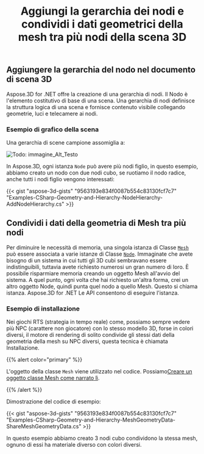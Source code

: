 ﻿---
title: Aggiungi la gerarchia dei nodi e condividi i dati geometrici della mesh tra più nodi della scena 3D
type: docs
weight: 40
url: /it/net/add-node-hierarchy-and-share-geometric-data-of-mesh-among-multiple-nodes-of-3d-scene/
description: Aspose.3D for .NET offre la creazione di una gerarchia di nodi. Il Nodo è l'elemento costitutivo di base di una scena. Una gerarchia di nodi definisce la struttura logica di una scena e fornisce contenuto visibile collegando geometrie, luci e telecamere ai nodi.
---
## **Aggiungere la gerarchia del nodo nel documento di scena 3D**
Aspose.3D for .NET offre la creazione di una gerarchia di nodi. Il Nodo è l'elemento costitutivo di base di una scena. Una gerarchia di nodi definisce la struttura logica di una scena e fornisce contenuto visibile collegando geometrie, luci e telecamere ai nodi.
### **Esempio di grafico della scena**
Una gerarchia di scene campione assomiglia a:

![Todo: immagine_Alt_Testo](add-node-hierarchy-and-share-geometric-data-of-mesh-among-multiple-nodes-of-3d-scene_1.png)

In Aspose.3D, ogni istanza `Node` può avere più nodi figlio, in questo esempio, abbiamo creato un nodo con due nodi cubo, se ruotiamo il nodo radice, anche tutti i nodi figlio vengono interessati:

{{< gist "aspose-3d-gists" "9563193e834f0087b554c83130fcf7c7" "Examples-CSharp-Geometry-and-Hierarchy-NodeHierarchy-AddNodeHierarchy.cs" >}}
## **Condividi i dati della geometria di Mesh tra più nodi**
Per diminuire le necessità di memoria, una singola istanza di Classe [`Mesh`](https://reference.aspose.com/3d/net/aspose.threed.entities/mesh) può essere associata a varie istanze di Classe [`Node`](https://reference.aspose.com/3d/net/aspose.threed/node). Immaginate che avete bisogno di un sistema in cui tutti gli 3D cubi sembravano essere indistinguibili, tuttavia avete richiesto numerosi un gran numero di loro. È possibile risparmiare memoria creando un oggetto Mesh all'avvio del sistema. A quel punto, ogni volta che hai richiesto un'altra forma, crei un altro oggetto Node, quindi punta quel nodo a quello Mesh. Questo si chiama istanza. Aspose.3D for .NET Le API consentono di eseguire l'istanza.
### **Esempio di installazione**
Nei giochi RTS (strategia in tempo reale) come, possiamo sempre vedere più NPC (carattere non giocatore) con lo stesso modello 3D, forse in colori diversi, il motore di rendering di solito condivide gli stessi dati della geometria della mesh su NPC diversi, questa tecnica è chiamata Installazione.

{{% alert color="primary" %}}

L'oggetto della classe `Mesh` viene utilizzato nel codice. Possiamo[Creare un oggetto classe Mesh come narrato lì](/3d/it/net/create-3d-mesh-and-scene/).

{{% /alert %}}

Dimostrazione del codice di esempio:

{{< gist "aspose-3d-gists" "9563193e834f0087b554c83130fcf7c7" "Examples-CSharp-Geometry-and-Hierarchy-MeshGeometryData-ShareMeshGeometryData.cs" >}}

In questo esempio abbiamo creato 3 nodi cubo condividono la stessa mesh, ognuno di essi ha materiale diverso con colori diversi.
